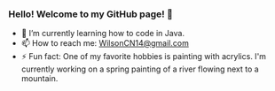 ### Hello! Welcome to my GitHub page! 👋

- 🌱 I’m currently learning how to code in Java.
- 📫 How to reach me: WilsonCN14@gmail.com
- ⚡ Fun fact: One of my favorite hobbies is painting with acrylics. I'm currently working on a spring painting of a river flowing next to a mountain.

<!--
**WilsonCN14/WilsonCN14** is a ✨ _special_ ✨ repository because its `README.md` (this file) appears on your GitHub profile.

Here are some ideas to get you started:

- 🔭 I’m currently working on ...
- 🌱 I’m currently learning ...
- 👯 I’m looking to collaborate on ...
- 🤔 I’m looking for help with ...
- 💬 Ask me about ...
- 📫 How to reach me: ...
- 😄 Pronouns: ...
- ⚡ Fun fact: ...
-->

